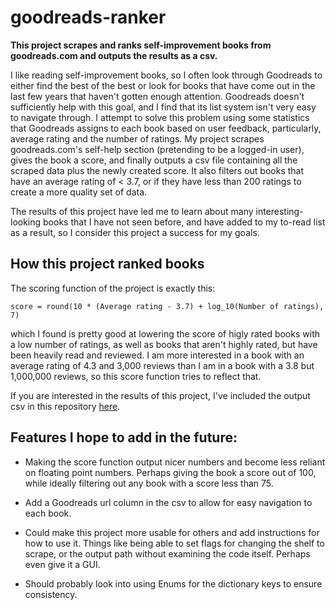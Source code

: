 # goodreads-ranker
**This project scrapes and ranks self-improvement books from goodreads.com and outputs the results as a csv.**

I like reading self-improvement books, so I often look through Goodreads to either find the best of the best or look for books that have come out in the last few years that haven't gotten enough attention. Goodreads doesn't sufficiently help with this goal, and I find that its list system isn't very easy to navigate through. I attempt to solve this problem using some statistics that Goodreads assigns to each book based on user feedback, particularly, average rating and the number of ratings. My project scrapes goodreads.com's self-help section (pretending to be a logged-in user), gives the book a score, and finally outputs a csv file containing all the scraped data plus the newly created score. It also filters out books that have an average rating of < 3.7, or if they have less than 200 ratings to create a more quality set of data. 

The results of this project have led me to learn about many interesting-looking books that I have not seen before, and have added to my to-read list as a result, so I consider this project a success for my goals.

## How this project ranked books
The scoring function of the project is exactly this:

`score = round(10 * (Average rating - 3.7) + log_10(Number of ratings), 7)`

which I found is pretty good at lowering the score of higly rated books with a low number of ratings, as well as books that aren't highly rated, but have been heavily read and reviewed. I am more interested in a book with an average rating of 4.3 and 3,000 reviews than I am in a book with a 3.8 but 1,000,000 reviews, so this score function tries to reflect that.

If you are interested in the results of this project, I've included the output csv in this repository [here](https://github.com/Lushtrii/goodreads-ranker/blob/main/example_data/scored_book_data.csv).


## Features I hope to add in the future:

* Making the score function output nicer numbers and become less reliant on floating point numbers. Perhaps giving the book a score out of 100, while ideally filtering out any book with a score less than 75.

* Add a Goodreads url column in the csv to allow for easy navigation to each book.

* Could make this project more usable for others and add instructions for how to use it. Things like being able to set flags for changing the shelf to scrape, or the output path without examining the code itself. Perhaps even give it a GUI.

* Should probably look into using Enums for the dictionary keys to ensure consistency.


